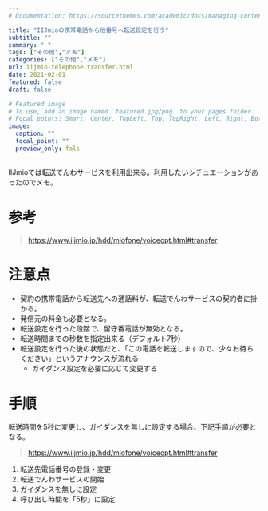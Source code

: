 ```yaml
---
# Documentation: https://sourcethemes.com/academic/docs/managing-content/

title: "IIJmioの携帯電話から他番号へ転送設定を行う"
subtitle: ""
summary: " "
tags: ["その他","メモ"]
categories: ["その他","メモ"]
url: iijmio-telephone-transfer.html
date: 2021-02-01
featured: false
draft: false

# Featured image
# To use, add an image named `featured.jpg/png` to your pages folder.
# Focal points: Smart, Center, TopLeft, Top, TopRight, Left, Right, BottomLeft, Bottom, BottomRight.
image:
  caption: ""
  focal_point: ""
  preview_only: fals
---
```




IIJmioでは転送でんわサービスを利用出来る。利用したいシチュエーションがあったのでメモ。

# 参考

> https://www.iijmio.jp/hdd/miofone/voiceopt.html#transfer

# 注意点

- 契約の携帯電話から転送先への通話料が、転送でんわサービスの契約者に掛かる。
- 発信元の料金も必要となる。
- 転送設定を行った段階で、留守番電話が無効となる。
- 転送時間までの秒数を指定出来る（デフォルト7秒）
- 転送設定を行った後の状態だと、「この電話を転送しますので、少々お待ちください」というアナウンスが流れる
  - ガイダンス設定を必要に応じて変更する

# 手順

転送時間を5秒に変更し、ガイダンスを無しに設定する場合、下記手順が必要となる。

> https://www.iijmio.jp/hdd/miofone/voiceopt.html#transfer

1. 転送先電話番号の登録・変更
2. 転送でんわサービスの開始
3. ガイダンスを無しに設定
4. 呼び出し時間を「5秒」に設定